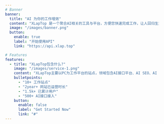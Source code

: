 ```yaml
---
# Banner
banner:
  title: "AI 为你的工作增效"
  content: "XLapTop 是一个聚合AI相关的工具与平台，方便您快速完成工作，让人回归生活本身。"
  image: "/images/banner.png"
  button:
    enable: true
    label: "开始使用API"
    link: "https://api.xlap.top"

# Features
features:
  - title: "XLapTop包含什么?"
    image: "/images/service-1.png"
    content: "XLapTop主要以PC为工作平台的站点，领域包含AI接口平台、AI SEO、AI 导航、AI Agent、工作流、各种文生图、图生视频、文生音乐等日常工作需求"
    bulletpoints:
      - "10+ 工作站点"
      - "2year+ 网站已运营时长"
      - "1.5k+ 已累计用户"
      - "500+ AI接口接入"
    button:
      enable: false
      label: "Get Started Now"
      link: "#"
---
```

